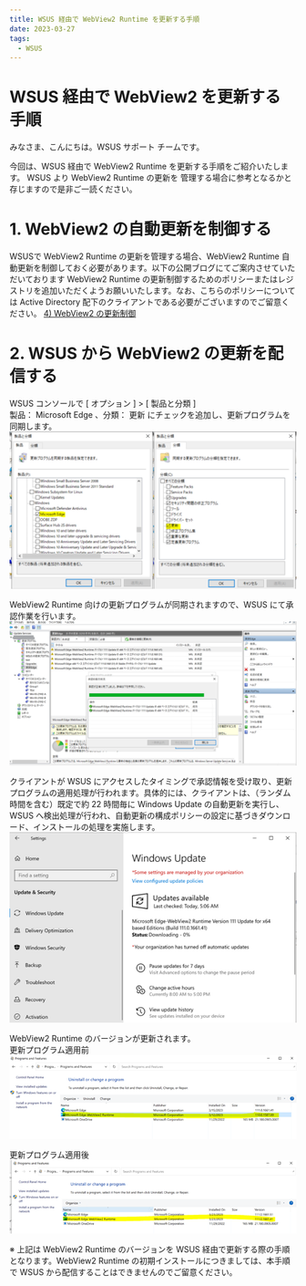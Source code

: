 ```yaml
---
title: WSUS 経由で WebView2 Runtime を更新する手順
date: 2023-03-27
tags:
  - WSUS
---
```


# WSUS 経由で WebView2 を更新する手順 
みなさま、こんにちは。WSUS サポート チームです。

今回は、WSUS 経由で WebView2 Runtime を更新する手順をご紹介いたします。
WSUS より WebView2 Runtime の更新を 管理する場合に参考となるかと存じますので是非ご一読ください。

# 1. WebView2 の自動更新を制御する  
WSUSで WebView2 Runtime の更新を管理する場合、WebView2 Runtime 自動更新を制御しておく必要があります。以下の公開ブログにてご案内させていただいております WebView2 Runtime の更新制御するためのポリシーまたはレジストリを追加いただくようお願いいたします。なお、こちらのポリシーについては Active Directory 配下のクライアントである必要がございますのでご留意ください。  [4) WebView2 の更新制御](https://jpdsi.github.io/blog/internet-explorer-microsoft-edge/how-and-why-to-update-edge/#4-WebView2-%E3%81%AE%E6%9B%B4%E6%96%B0%E5%88%B6%E5%BE%A1)


# 2. WSUS から WebView2 の更新を配信する  
WSUS コンソールで [ オプション ] > [ 製品と分類 ]  
製品： Microsoft Edge 、分類： 更新 にチェックを追加し、更新プログラムを同期します。  
![](2023-03-27_01/2023-03-27_01_1.png)  

WebView2 Runtime 向けの更新プログラムが同期されますので、WSUS にて承認作業を行います。  
![](2023-03-27_01/2023-03-27_01_2.png)

クライアントが WSUS にアクセスしたタイミングで承認情報を受け取り、更新プログラムの適用処理が行われます。具体的には、クライアントは、（ランダム時間を含む）既定で約 22 時間毎に Windows Update の自動更新を実行し、WSUS へ検出処理が行われ、自動更新の構成ポリシーの設定に基づきダウンロード、インストールの処理を実施します。
![](2023-03-27_01/2023-03-27_01_3.png)

WebView2 Runtime のバージョンが更新されます。  
更新プログラム適用前  
![](2023-03-27_01/2023-03-27_01_4.png)
 
更新プログラム適用後  
![](2023-03-27_01/2023-03-27_01_5.png)


※ 上記は WebView2 Runtime のバージョンを WSUS 経由で更新する際の手順となります。WebView2 Runtime の初期インストールにつきましては、本手順で WSUS から配信することはできませんのでご留意ください。  


